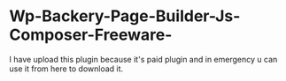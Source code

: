 # Wp-Backery-Page-Builder-Js-Composer-Freeware-
I have upload this plugin because it's paid plugin and in emergency u can use it from here to download it.
